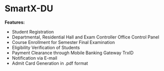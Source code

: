 # SmartX-DU
**Features:**
- Student Registration
- Departmental, Residential Hall and Exam Controller Office Control Panel
- Course Enrollment for Semester Final Examination
- Eligibility Verification of Students
- Payment Clearance through Mobile Banking Gateway TrxID
- Notification via E-mail
- Admit Card Generation in .pdf format
